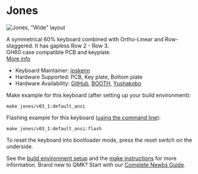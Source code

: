 # Jones

![Jones, "Wide" layout](https://raw.githubusercontent.com/jpskenn/Jones/master/assets/_DSF0714.jpeg)

A symmetrical 60% keyboard combined with Ortho-Linear and Row-staggered. It has gapless Row 2 - Row 3.  
GH60 case compatible PCB and keyplate.  
[More info](https://github.com/jpskenn/Jones)

* Keyboard Maintainer: [jpskenn](https://github.com/jpskenn)
* Hardware Supported: PCB, Key plate, Bottom plate
* Hardware Availability: [GitHub](https://github.com/jpskenn/Jones), [BOOTH](https://jpskenn.booth.pm), [Yushakobo](https://yushakobo.jp)

Make example for this keyboard (after setting up your build environment):

    make jones/v03_1:default_ansi
    
Flashing example for this keyboard ([using the command line](https://docs.qmk.fm/#/newbs_flashing?id=flash-your-keyboard-from-the-command-line)):

    make jones/v03_1:default_ansi:flash

To reset the keyboard into bootloader mode, press the reset switch on the underside.

See the [build environment setup](https://docs.qmk.fm/#/getting_started_build_tools) and the [make instructions](https://docs.qmk.fm/#/getting_started_make_guide) for more information. Brand new to QMK? Start with our [Complete Newbs Guide](https://docs.qmk.fm/#/newbs).
